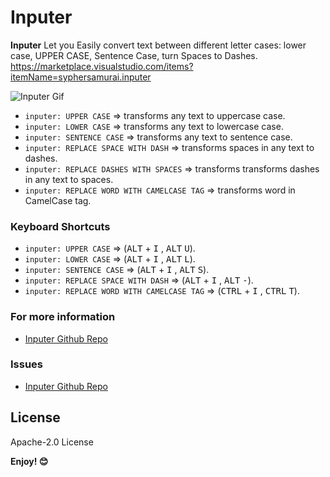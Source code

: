# Inputer

**Inputer** Let you Easily convert text between different letter cases: lower case, UPPER CASE, Sentence Case, turn Spaces to Dashes.
https://marketplace.visualstudio.com/items?itemName=syphersamurai.inputer

![Inputer Gif](https://syphersamurai.github.io/inputer/images/Screenshots/inputer.gif)


- `inputer: UPPER CASE` => transforms any text to uppercase case.
- `inputer: LOWER CASE` => transforms any text to lowercase case.
- `inputer: SENTENCE CASE` => transforms any text to sentence case.
- `inputer: REPLACE SPACE WITH DASH` => transforms spaces in any text to dashes.
- `inputer: REPLACE DASHES WITH SPACES` => transforms transforms dashes in any text to spaces.
- `inputer: REPLACE WORD WITH CAMELCASE TAG` => transforms word in CamelCase tag.

### Keyboard Shortcuts

- `inputer: UPPER CASE` => (<kbd>ALT</kbd> + <kbd>I</kbd> , <kbd>ALT</kbd> <kbd>U</kbd>).
- `inputer: LOWER CASE` => (<kbd>ALT</kbd> + <kbd>I</kbd> , <kbd>ALT</kbd> <kbd>L</kbd>).
- `inputer: SENTENCE CASE` => (<kbd>ALT</kbd> + <kbd>I</kbd> , <kbd>ALT</kbd> <kbd>S</kbd>).
- `inputer: REPLACE SPACE WITH DASH` => (<kbd>ALT</kbd> + <kbd>I</kbd> , <kbd>ALT</kbd> <kbd>-</kbd>).
- `inputer: REPLACE WORD WITH CAMELCASE TAG` => (<kbd>CTRL</kbd> + <kbd>I</kbd> , <kbd>CTRL</kbd> <kbd>T</kbd>).

### For more information

- [Inputer Github Repo](https://github.com/syphersamurai/inputer)

### Issues

- [Inputer Github Repo](https://github.com/syphersamurai/inputer/issues)

## License

Apache-2.0 License

**Enjoy! 😊**
